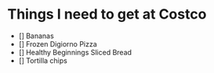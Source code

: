 Things I need to get at Costco
==============================

- [] Bananas 
- [] Frozen Digiorno Pizza 
- [] Healthy Beginnings Sliced Bread 
- [] Tortilla chips 
